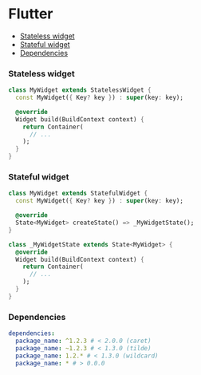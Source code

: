 <!-- markdownlint-disable MD001 -->

# Flutter

- [Stateless widget](#stateless-widget)
- [Stateful widget](#stateful-widget)
- [Dependencies](#dependencies)

### Stateless widget

``` dart
class MyWidget extends StatelessWidget {
  const MyWidget({ Key? key }) : super(key: key);

  @override
  Widget build(BuildContext context) {
    return Container(
      // ...
    );
  }
}
```

### Stateful widget

``` dart
class MyWidget extends StatefulWidget {
  const MyWidget({ Key? key }) : super(key: key);

  @override
  State<MyWidget> createState() => _MyWidgetState();
}

class _MyWidgetState extends State<MyWidget> {
  @override
  Widget build(BuildContext context) {
    return Container(
      // ...
    );
  }
}
```

### Dependencies

``` yaml
dependencies:
  package_name: ^1.2.3 # < 2.0.0 (caret)
  package_name: ~1.2.3 # < 1.3.0 (tilde)
  package_name: 1.2.* # < 1.3.0 (wildcard)
  package_name: * # > 0.0.0
```

